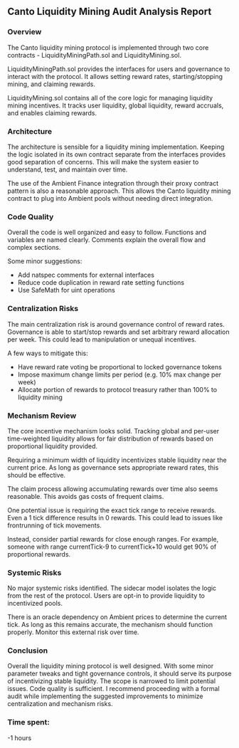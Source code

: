 ## Canto Liquidity Mining Audit Analysis Report

### Overview

The Canto liquidity mining protocol is implemented through two core contracts - LiquidityMiningPath.sol and LiquidityMining.sol. 

LiquidityMiningPath.sol provides the interfaces for users and governance to interact with the protocol. It allows setting reward rates, starting/stopping mining, and claiming rewards.

LiquidityMining.sol contains all of the core logic for managing liquidity mining incentives. It tracks user liquidity, global liquidity, reward accruals, and enables claiming rewards.

### Architecture

The architecture is sensible for a liquidity mining implementation. Keeping the logic isolated in its own contract separate from the interfaces provides good separation of concerns. This will make the system easier to understand, test, and maintain over time.

The use of the Ambient Finance integration through their proxy contract pattern is also a reasonable approach. This allows the Canto liquidity mining contract to plug into Ambient pools without needing direct integration.

### Code Quality

Overall the code is well organized and easy to follow. Functions and variables are named clearly. Comments explain the overall flow and complex sections.

Some minor suggestions:

- Add natspec comments for external interfaces
- Reduce code duplication in reward rate setting functions
- Use SafeMath for uint operations

### Centralization Risks

The main centralization risk is around governance control of reward rates. Governance is able to start/stop rewards and set arbitrary reward allocation per week. This could lead to manipulation or unequal incentives.

A few ways to mitigate this:

- Have reward rate voting be proportional to locked governance tokens
- Impose maximum change limits per period (e.g. 10% max change per week)
- Allocate portion of rewards to protocol treasury rather than 100% to liquidity mining

### Mechanism Review

The core incentive mechanism looks solid. Tracking global and per-user time-weighted liquidity allows for fair distribution of rewards based on proportional liquidity provided.

Requiring a minimum width of liquidity incentivizes stable liquidity near the current price. As long as governance sets appropriate reward rates, this should be effective.

The claim process allowing accumulating rewards over time also seems reasonable. This avoids gas costs of frequent claims.

One potential issue is requiring the exact tick range to receive rewards. Even a 1 tick difference results in 0 rewards. This could lead to issues like frontrunning of tick movements. 

Instead, consider partial rewards for close enough ranges. For example, someone with range currentTick-9 to currentTick+10 would get 90% of proportional rewards.

### Systemic Risks

No major systemic risks identified. The sidecar model isolates the logic from the rest of the protocol. Users are opt-in to provide liquidity to incentivized pools.

There is an oracle dependency on Ambient prices to determine the current tick. As long as this remains accurate, the mechanism should function properly. Monitor this external risk over time.

### Conclusion

Overall the liquidity mining protocol is well designed. With some minor parameter tweaks and tight governance controls, it should serve its purpose of incentivizing stable liquidity. The scope is narrowed to limit potential issues. Code quality is sufficient. I recommend proceeding with a formal audit while implementing the suggested improvements to minimize centralization and mechanism risks.

### Time spent:
-1 hours